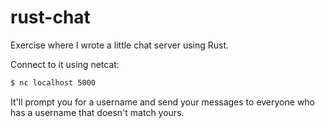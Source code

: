 # rust-chat
Exercise where I wrote a little chat server using Rust.

Connect to it using netcat:
```bash
$ nc localhost 5000
```

It'll prompt you for a username and send your messages to everyone who has a username that doesn't match yours.
